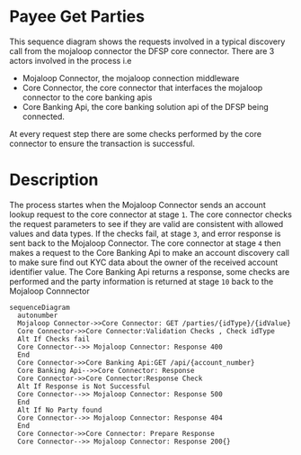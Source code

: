 # Payee Get Parties 

This sequence diagram shows the requests involved in a typical discovery call from the mojaloop connector the DFSP core connector.  There are 3 actors involved in the process i.e
- Mojaloop Connector, the mojaloop connection middleware
- Core Connector, the core connector that interfaces the mojaloop connector to the core banking apis
-  Core Banking Api, the core banking solution api of the DFSP being connected.

At every request step there are some checks performed by the core connector to ensure the transaction is successful.

# Description
The process startes when the Mojaloop Connector sends an account lookup request to the core connector at stage `1`. The core connector checks the request parameters to see if they are valid are consistent with allowed values and data types. If the checks fail, at stage `3`, and error response is sent back to the Mojaloop Connector. The core connector at stage `4` then makes a request to the Core Banking Api to make an account discovery call to make sure find out KYC data about the owner of the received account identifier value. The Core Banking Api returns a response, some checks are performed and the party information is returned at stage `10` back to the Mojaloop Connnector 

```mermaid
sequenceDiagram
  autonumber
  Mojaloop Connector->>Core Connector: GET /parties/{idType}/{idValue}
  Core Connector->>Core Connector:Validation Checks , Check idType
  Alt If Checks fail
  Core Connector-->> Mojaloop Connector: Response 400
  End
  Core Connector->>Core Banking Api:GET /api/{account_number} 
  Core Banking Api-->>Core Connector: Response
  Core Connector->>Core Connector:Response Check
  Alt If Response is Not Successful
  Core Connector-->> Mojaloop Connector: Response 500
  End
  Alt If No Party found
  Core Connector-->> Mojaloop Connector: Response 404
  End
  Core Connector->>Core Connector: Prepare Response
  Core Connector-->> Mojaloop Connector: Response 200{}
```
